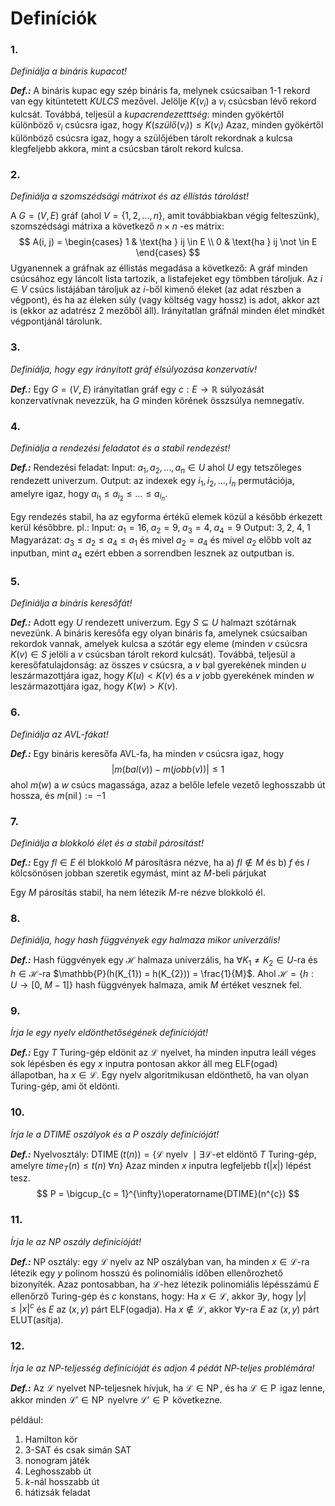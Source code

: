 # Definíciók
### 1.
*Definiálja a bináris kupacot!*

***Def.:*** A bináris kupac egy szép bináris fa, melynek csúcsaiban 1-1 rekord van egy kitüntetett *KULCS* mezővel. Jelölje $K(v_{i})$ a $v_{i}$ csúcsban lévő rekord kulcsát.
Továbbá, teljesül a *kupacrendezetttség*: minden gyökértől különböző $v_{i}$ csúcsra igaz, hogy $K(szülő(v_{i})) \leq K(v_{i})$
Azaz, minden gyökértől különböző csúcsra igaz, hogy a szülőjében tárolt rekordnak a kulcsa klegfeljebb akkora, mint a csúcsban tárolt rekord kulcsa.

### 2.
*Definiálja a szomszédsági mátrixot és az éllístás tárolást!*

A $G=(V,E)$ gráf (ahol $V = \{ 1, 2, \dots, n \}$, amit továbbiakban végig felteszünk), szomszédsági mátrixa a következő $n \times n$ -es mátrix:
$$
A(i, j) = \begin{cases}
1 & \text{ha } ij \in E \\
0 & \text{ha } ij \not \in E
\end{cases}
$$
Ugyanennek a gráfnak az éllistás megadása a következő:
A gráf minden csúcsához egy láncolt lista tartozik, a listafejeket egy tömbben tároljuk. Az $i \in V$ csúcs listájában tároljuk az $i$-ből kimenő éleket (az adat részben a végpont), és ha az éleken súly (vagy költség vagy hossz) is adot, akkor azt is (ekkor az adatrész 2 mezőből áll). Irányítatlan gráfnál minden élet mindkét végpontjánál tárolunk.


### 3.
*Definiálja, hogy egy irányított gráf élsúlyozása konzervatív!*

***Def.:*** Egy $G = (V,E)$ irányítatlan gráf egy $c: E \to \mathbb{R}$ súlyozását konzervatívnak nevezzük, ha $G$ minden körének összsúlya nemnegatív.

### 4.
*Definiálja a rendezési feladatot és a stabil rendezést!*

***Def.:*** Rendezési feladat:
	Input: $a_{1}, a_{2}, \dots, a_{n} \in U$ ahol $U$ egy tetszőleges rendezett univerzum.
	Output: az indexek egy $i_{1}, i_{2}, \dots, i_{n}$ permutációja, amelyre igaz, hogy $a_{i_{1}} \leq a_{i_{2}} \leq \dots \leq a_{i_{n}}$.

Egy rendezés stabil, ha az egyforma értékű elemek közül a később érkezett kerül későbbre.
pl.:
	Input: $a_{1} = 16, \; a_{2} = 9, \; a_{3} = 4,\; a_{4} = 9$
	Output: $3, \; 2, \; 4, \; 1$
	Magyarázat: $a_{3} \leq a_{2} \leq a_{4} \leq a_{1}$ és mivel $a_{2} = a_{4}$ és mivel $a_{2}$ előbb volt az inputban, mint $a_{4}$ ezért ebben a sorrendben lesznek az outputban is.

### 5.
*Definiálja a bináris keresőfát!*

***Def.:*** Adott egy $U$ rendezett univerzum. Egy $S \subseteq U$ halmazt szótárnak nevezünk. A bináris keresőfa egy olyan bináris fa, amelynek csúcsaiban rekordok vannak, amelyek kulcsa a szótár egy eleme (minden $v$ csúcsra $K(v) \in S$ jelöli a $v$ csúcsban tárolt rekord kulcsát).
Továbbá, teljesül a keresőfatulajdonság: az összes $v$ csúcsra, a $v$ bal gyerekének minden $u$ leszármazottjára igaz, hogy $K(u) < K(v)$ és a $v$ jobb gyerekének minden $w$ leszármazottjára igaz, hogy $K(w) > K(v)$.

### 6.
*Definiálja az AVL-fákat!*

***Def.:*** Egy bináris keresőfa AVL-fa, ha minden $v$ csúcsra igaz, hogy
$$
\lvert m(bal(v)) - m(jobb(v)) \rvert \leq 1
$$
ahol $m(w)$ a $w$ csúcs magassága, azaz a belőle lefele vezető leghosszabb út hossza, és $m(\operatorname{nil}) := -1$

### 7.
*Definiálja a blokkoló élet és a stabil párosítást!*

***Def.:*** Egy $fl \in E$ él blokkoló $M$ párosításra nézve, ha
a) $fl \not \in M$ és
b) $f$ és $l$ kölcsönösen jobban szeretik egymást, mint az $M$-beli párjukat

Egy $M$ párosítás stabil, ha nem létezik $M$-re nézve blokkoló él.

### 8.
*Definiálja, hogy hash függvények egy halmaza mikor univerzális!*

***Def.:*** Hash függvények egy $\mathcal{H}$ halmaza univerzális, ha $\forall K_{1} \neq K_{2} \in U$-ra és $h \in \mathcal{H}$-ra $\mathbb{P}(h(K_{1}) = h(K_{2})) = \frac{1}{M}$.
Ahol $\mathcal{H} = \{ h: U \to [0, \; M-1] \}$ hash függvények halmaza, amik $M$ értéket vesznek fel.

### 9.
*Írja le egy nyelv eldönthetőségének definícióját!*

***Def.:*** Egy $T$ Turing-gép eldönit az $\mathcal L$ nyelvet, ha minden inputra leáll véges sok lépésben és egy $x$ inputra pontosan akkor áll meg ELF(ogad) állapotban, ha $x \in \mathcal L$.
Egy nyelv algoritmikusan eldönthető, ha van olyan Turing-gép, ami őt eldönti.

### 10.
*Írja le a DTIME oszályok és a P oszály definícióját!*

***Def.:*** Nyelvosztály: $\operatorname{DTIME}(t(n)) = \{  \mathcal L \text{ nyelv } \mid \exists \mathcal L \text{-et eldöntő } T \text{ Turing-gép, amelyre } time_{T}(n) \leq t(n) \; \forall n \}$
Azaz minden $x$ inputra legfeljebb $t(\lvert x \rvert)$ lépést tesz.
$$
P = \bigcup_{c = 1}^{\infty}\operatorname{DTIME}(n^{c})
$$

### 11.
*Írja le az NP oszály definícióját!*

***Def.:*** NP osztály: egy $\mathcal L$ nyelv az NP oszályban van, ha minden $x \in \mathcal L$-ra létezik egy $y$ polinom hosszú és polinomiális időben ellenőrozhető bizonyíték. Azaz pontosabban, ha $\mathcal L$-hez létezik polinomiális lépésszámú $E$ ellenőrző Turing-gép és $c$ konstans, hogy:
	Ha $x \in \mathcal L$, akkor $\exists y$, hogy $\lvert y \rvert \leq \lvert x \rvert^{c}$ és $E$ az $(x, y)$ párt ELF(ogadja).
	Ha $x \not \in \mathcal L$, akkor $\forall y$-ra $E$ az $(x, y)$ párt ELUT(asítja).

### 12.
*Írja le az NP-teljesség definícióját és adjon 4 pédát NP-teljes problémára!*

***Def.:*** Az $\mathcal L$ nyelvet NP-teljesnek hívjuk, ha $\mathcal L \in \operatorname{NP}$, és ha $\mathcal L \in \operatorname {P}$ igaz lenne, akkor minden $\mathcal L' \in \operatorname{NP}$ nyelvre $\mathcal L' \in \operatorname{P}$ következne.

például:
1. Hamilton kör
2. 3-SAT és csak simán SAT
3. nonogram játék
4. Leghosszabb út
5. $k$-nál hosszabb út
6. hátizsák feladat
